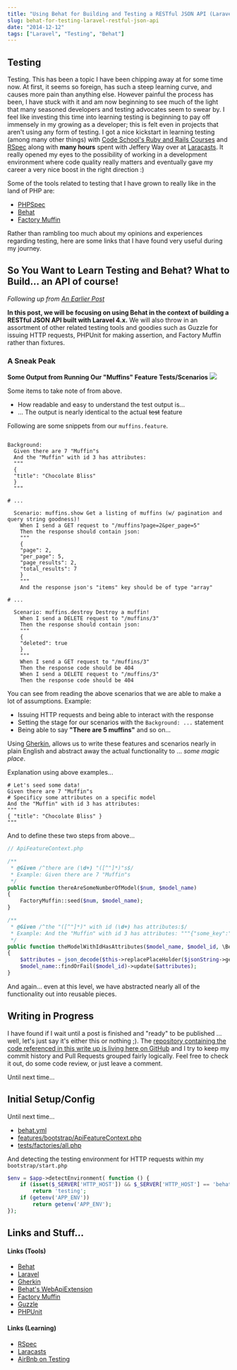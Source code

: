 ```yaml
---
title: "Using Behat for Building and Testing a RESTful JSON API (Laravel)"
slug: behat-for-testing-laravel-restful-json-api
date: "2014-12-12"
tags: ["Laravel", "Testing", "Behat"]
---
```


## Testing

Testing. This has been a topic I have been chipping away at for some time now. At first, it seems so foreign, has such a steep learning curve, and causes more pain than anything else. However painful the process has been, I have stuck with it and am now beginning to see much of the light that many seasoned developers and testing advocates seem to swear by. I feel like investing this time into learning testing is beginning to pay off immensely in my growing as a developer; this is felt even in projects that aren't using any form of testing. I got a nice kickstart in learning testing (among many other things) with [Code School's Ruby and Rails Courses](https://www.codeschool.com/paths/ruby) and [RSpec](https://www.codeschool.com/courses/testing-with-rspec) along with **many hours** spent with Jeffery Way over at [Laracasts](https://laracasts.com/collections/testing-in-php). It really opened my eyes to the possibility of working in a development environment where code quality really matters and eventually gave my career a very nice boost in the right direction :)

Some of the tools related to testing that I have grown to really like in the land of PHP are:

- [PHPSpec](http://phpspec.net/docs/introduction.html#matchers)
- [Behat](http://docs.behat.org/en/v3.0/)
- [Factory Muffin](https://factory-muffin.thephpleague.com/usage/examples/)

Rather than rambling too much about my opinions and experiences regarding testing, here are some links that I have found very useful during my journey.


## So You Want to Learn Testing and Behat? What to Build... an API of course!

*Following up from [An Earlier Post](http://erikaybar.name/building-and-testing-a-restful-api-using-behat-phpunit-and-laravel-part-1/)*

**In this post, we will be focusing on using Behat in the context of building a RESTful JSON API built with Laravel 4.x.** We will also throw in an assortment of other related testing tools and goodies such as Guzzle for issuing HTTP requests, PHPUnit for making assertion, and Factory Muffin rather than fixtures.

### A Sneak Peak

**Some Output from Running Our "Muffins" Feature Tests/Scenarios**
![](/content/images/2014/12/Fullscreen_12_12_14__7_00_AM.png)

Some items to take note of from above.

- How readable and easy to understand the test output is...
- ... The output is nearly identical to the actual ~~test~~ feature

Following are some snippets from our `muffins.feature`.

```gherkin

Background:
  Given there are 7 "Muffin"s
  And the "Muffin" with id 3 has attributes:
  """
  {
  "title": "Chocolate Bliss"
  }
  """
  
# ...

  Scenario: muffins.show Get a listing of muffins (w/ pagination and query string goodness)!
    When I send a GET request to "/muffins?page=2&per_page=5"
    Then the response should contain json:
    """
    {
    "page": 2,
    "per_page": 5,
    "page_results": 2,
    "total_results": 7
    }
    """
    And the response json's "items" key should be of type "array"
    
# ...

  Scenario: muffins.destroy Destroy a muffin!
    When I send a DELETE request to "/muffins/3"
    Then the response should contain json:
    """
    {
    "deleted": true
    }
    """
    When I send a GET request to "/muffins/3"
    Then the response code should be 404
    When I send a DELETE request to "/muffins/3"
    Then the response code should be 404

```

You can see from reading the above scenarios that we are able to make a lot of assumptions. Example:

- Issuing HTTP requests and being able to interact with the response
- Setting the stage for our scenarios with the `Background: ...` statement
- Being able to say **"There are 5 muffins"** and so on...

Using [Gherkin](http://docs.behat.org/en/latest/guides/1.gherkin.html), allows us to write these features and scenarios nearly in plain English and abstract away the actual functionality to ... *some magic place*.

Explanation using above examples...

```gherkin
# Let's seed some data!
Given there are 7 "Muffin"s
# Specificy some attributes on a specific model
And the "Muffin" with id 3 has attributes:
"""
{ "title": "Chocolate Bliss" }
"""
```

And to define these two steps from above...

```php
// ApiFeatureContext.php

/**
 * @Given /^there are (\d+) "([^"]*)"s$/
 * Example: Given there are 7 "Muffin"s
 */
public function thereAreSomeNumberOfModel($num, $model_name)
{
    FactoryMuffin::seed($num, $model_name);
}

/**
 * @Given /^the "([^"]*)" with id (\d+) has attributes:$/
 * Example: And the "Muffin" with id 3 has attributes: """{"some_key":"some_data", ...}"""
 */
public function theModelWithIdHasAttributes($model_name, $model_id, \Behat\Gherkin\Node\PyStringNode $jsonString)
{
    $attributes = json_decode($this->replacePlaceHolder($jsonString->getRaw()), true);
    $model_name::findOrFail($model_id)->update($attributes);
}
```

And again... even at this level, we have abstracted nearly all of the functionality out into reusable pieces. 

## **Writing in Progress**

I have found if I wait until a post is finished and "ready" to be published ... well, let's just say it's either this or nothing ;). The [repository containing the code referenced in this write up is living here on GitHub](https://github.com/erikthedeveloper/le-testing-api-with-behat-laravel) and I try to keep my commit history and Pull Requests grouped fairly logically. Feel free to check it out, do some code review, or just leave a comment.

Until next time...


## Initial Setup/Config

Until next time...

- [behat.yml](https://github.com/erikthedeveloper/le-testing-api-with-behat-laravel/blob/master/behat.yml)
- [features/bootstrap/ApiFeatureContext.php](https://github.com/erikthedeveloper/le-testing-api-with-behat-laravel/blob/master/features/bootstrap/ApiFeatureContext.php)
- [tests/factories/all.php](https://github.com/erikthedeveloper/le-testing-api-with-behat-laravel/blob/master/tests/factories/all.php)

And detecting the testing environment for HTTP requests within my `bootstrap/start.php`

```php
$env = $app->detectEnvironment( function () {
    if (isset($_SERVER['HTTP_HOST']) && $_SERVER['HTTP_HOST'] == 'behat-api.test')
        return 'testing';
    if (getenv('APP_ENV'))
        return getenv('APP_ENV');
});
```

## Links and Stuff...

#### Links (Tools)
- [Behat](http://docs.behat.org/en/v3.0/)
- [Laravel](http://laravel.com/docs/4.2)
- [Gherkin](http://docs.behat.org/en/latest/guides/1.gherkin.html)
- [Behat's WebApiExtension](https://github.com/Behat/WebApiExtension)
- [Factory Muffin](https://factory-muffin.thephpleague.com/usage/examples/)
- [Guzzle](http://guzzle.readthedocs.org/en/latest/quickstart.html)
- [PHPUnit](https://phpunit.de/manual/current/en/testing-practices.html)

#### Links (Learning)
- [RSpec](https://www.codeschool.com/courses/testing-with-rspec)
- [Laracasts](https://laracasts.com/collections/testing-in-php)
- [AirBnb on Testing](http://nerds.airbnb.com/testing-at-airbnb/)
